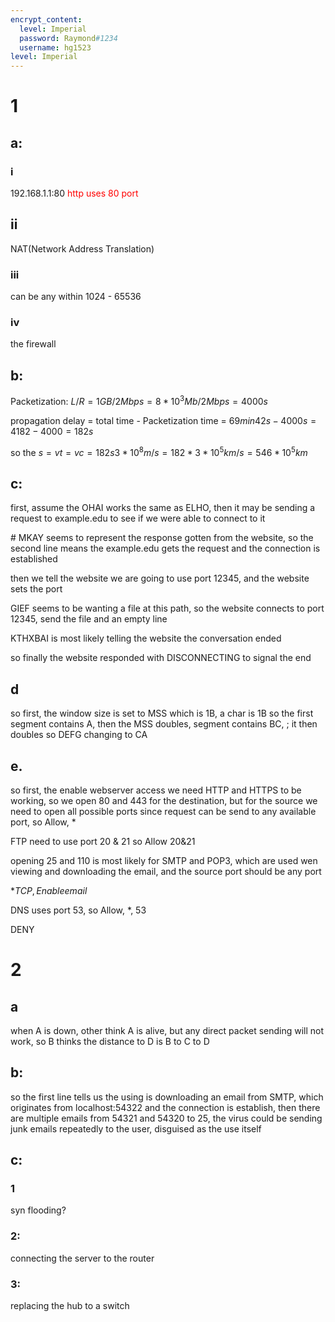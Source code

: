 ```yaml
---
encrypt_content:
  level: Imperial
  password: Raymond#1234
  username: hg1523
level: Imperial
---
```

# 1
## a:
### i
192.168.1.1:80 <span style="color:red">http uses 80 port</span>

## ii
NAT(Network Address Translation)

### iii
can be any within 1024 - 65536

### iv
the firewall

## b:
Packetization: $L/R = 1GB/2Mbps = 8*10^3 Mb/2Mbps = 4000s$

propagation delay = total time - Packetization time = $69min42s - 4000s = 4182 - 4000 = 182s$

so the $s = vt = vc = 182s 3*10^8m/s = 182*3*10^5km/s = 546*10^5 km$

## c:
first, assume the OHAI works the same as ELHO, then it may be sending a request to example.edu to see if we were able to connect to it

$\#$ MKAY seems to represent the response gotten from the website, so the second line means the example.edu gets the request and the connection is established

then we tell the website we are going to use port 12345, and the website sets the port

GIEF seems to be wanting a file at this path, so the website connects to port 12345, send the file and an empty line

KTHXBAI is most likely telling the website the conversation ended

so finally the website responded with DISCONNECTING to signal the end

## d
so first, the window size is set to MSS which is 1B, a char is 1B so the first segment contains A, then the MSS doubles, segment contains BC, ; it then doubles so DEFG changing to CA
## e.
so first, the enable webserver access we need HTTP and HTTPS to be working, so we open 80 and 443 for the destination, but for the source we need to open all possible ports since request can be send to any available port, so Allow, *

FTP need to use port 20 & 21 so Allow 20&21

opening 25 and 110 is most likely for SMTP and POP3, which are used wen viewing and downloading the email, and the source port should be any port

$* TCP, Enable email$

DNS uses port 53, so Allow, $*$, 53

DENY

# 2
## a
when A is down, other think A is alive, but any direct packet sending will not work, so B thinks the distance to D is B to C to D

## b:
so the first line tells us the using is downloading an email from SMTP, which originates from localhost:54322 and the connection is establish, then there are multiple emails from 54321 and 54320 to 25, the virus could be sending junk emails repeatedly to the user, disguised as the use itself

## c:
### 1
syn flooding?
### 2:
connecting the server to the router

### 3:
replacing the hub to a switch
